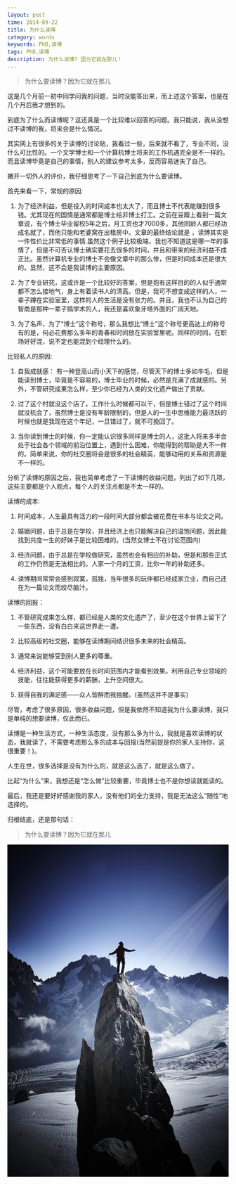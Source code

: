 ```yaml
---
layout: post
time: 2014-09-22
title: 为什么读博
category: words
keywords: PhD,读博
tags: PhD,读博
description: 为什么读博? 因为它就在那儿！
---
```



> 为什么要读博？因为它就在那儿

这是几个月前一初中同学问我的问题，当时没能答出来，而上述这个答案，也是在几个月后我才想到的。

到底为了什么而读博呢？这还真是一个比较难以回答的问题。我只能说，我从没想过不读博的我，将来会是什么情况。

其实网上有很多的关于读博的讨论贴，我看过一些，后来就不看了，专业不同，没什么可比性的。一个文学博士和一个计算机博士将来的工作机遇完全是不一样的。而且读博毕竟是自己的事情，别人的建议参考太多，反而容易迷失了自己。

撇开一切外人的评价，我仔细思考了一下自己到底为什么要读博。

首先来看一下，常规的原因:

1. 为了经济利益，但是投入的时间成本也太大了，而且博士不代表能赚到很多钱。尤其现在的国情是通常都是博士给非博士打工。之前在豆瓣上看到一篇文章说，有个博士毕业留校5年之后，月工资也才7000多，其他同龄人都已经功成名就了，而他只能和老婆窝在出租房中。文章的最终结论就是
，读博其实是一件性价比非常低的事情.虽然这个例子比较极端，我也不知道这是哪一年的事情了，但是不可否认博士确实要花去很多的时间，并且和带来的经济利益不成正比。虽然计算机专业的博士不会像文章中的那么惨，但是时间成本还是很大的。显然，这不会是我读博的主要原因。

2. 为了专业研究，这或许是一个比较好的答案，但是抱有这样目的的人似乎通常都不怎么接地气，身上有着读书人的清高。但是，我可不想变成这样的人，一辈子蹲在实验室里，这样的人的生活是没有张力的。并且，我也不认为自己的智商是那种一辈子搞学术的人，我还是喜欢象牙塔外面的广阔天地。

3. 为了名声，为了“博士”这个称号，那么我想比“博士”这个称号更高达上的称号有的是，何必花费那么多年的青春和时间放在实验室里呢。同样的时间，在职场好好混，说不定也能混到个经理什么的。

比较私人的原因:

1. 自我成就感： 有一种登高山而小天下的感觉，尽管天下的博士多如牛毛，但是能读到博士，毕竟是不容易的，博士毕业的时候，必然是充满了成就感的。另外，不管研究成果怎么样，至少你已经为人类的文化遗产做出了贡献。

2. 过了这个村就没这个店了。工作什么时候都可以干，但是博士错过了这个时间就没机会了，虽然博士是没有年龄限制的，但是人的一生中思维能力最活跃的时候也就是我现在这个年纪，一旦错过了，就不可挽回了。

3. 当你读到博士的时候，你一定能认识很多同样是博士的人，这批人将来多半会处于社会各个领域的前沿位置上，遇到什么困难，你能得到的帮助是大不一样的。简单来说，你的社交圈将会是很多的社会精英，能够动用的关系和资源是不一样的。

分析了读博的原因之后，我也简单考虑了一下读博的收益问题，列出了如下几项，这些主要都是个人观点，每个人的关注点都是不太一样的。


读博的成本:

1. 时间成本，人生最具有活力的一段时间大部分都会被花费在书本与论文之间。

2. 婚姻问题，由于总是在学校，并且经济上也只能解决自己的温饱问题，因此能找到共度一生的好妹子是比较困难的。(当然女博士不在讨论范围内)

3. 经济问题，由于总是在学校做研究，虽然也会有相应的补助，但是和那些正式的工作仍然是无法相比的。人家一个月的工资，比你一年的补助还多。

4. 读博期间常常会感到寂寞，孤独，当年很多的玩伴都已经成家立业，而自己还在为一篇论文而绞尽脑汁。

读博的回报：

1. 不管研究成果怎么样，都已经是人类的文化遗产了，至少在这个世界上留下了一些东西，没有白白来这世界走一遭。

2. 比较高级的社交圈，能够在读博期间结识很多未来的社会精英。

3. 通常来说能够受到别人更多的尊重。

4. 经济利益，这个可能要放在长时间范围内才能看到效果。利用自己专业领域的技能，往往能获得更多的薪酬，上升空间很大。

5. 获得自我的满足感——众人皆醉而我独醒。(虽然这并不是事实)

尽管，考虑了很多原因，很多收益问题，但是我依然不知道我为什么要读博，我只是单纯的想要读博，仅此而已。

读博是一种生活方式，一种生活态度，没有那么多为什么，我就是喜欢读博的状态，我就读了，不需要考虑那么多的成本与回报(当然前提是你的家人支持你，这很重要！)。


人生在世，很多选择是没有为什么的，就是这么选了，就是这么做了。 

比起“为什么”来，我想还是“怎么做”比较重要，毕竟博士也不是你想读就能读的。

最后，我还是要好好感谢我的家人，没有他们的全力支持，我是无法这么“随性”地选择的。 

归根结底，还是那句话：

> 为什么要读博？因为它就在那儿
 

![](/assets/image/posts/2014-9-22-why-PhD-0.jpg)


